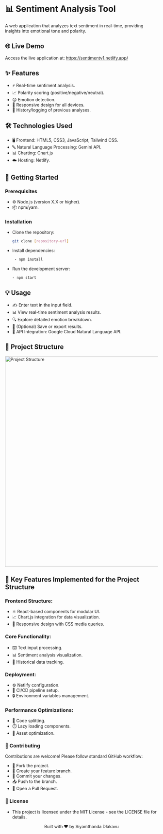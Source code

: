 # 📊 Sentiment Analysis Tool
A web application that analyzes text sentiment in real-time, providing insights into emotional tone and polarity.

## 🌐 Live Demo
Access the live application at: https://sentimentv1.netlify.app/

## ✨ Features
* ⚡ Real-time sentiment analysis.
* 📈 Polarity scoring (positive/negative/neutral).
* 😊 Emotion detection.
* 📱 Responsive design for all devices.
* 📝 History/logging of previous analyses.

## 🛠️ Technologies Used
- 🖥️ Frontend: HTML5, CSS3, JavaScript, Tailwind CSS.
- 🔤 Natural Language Processing: Gemini API.
- 📊 Charting: Chart.js
- ☁️ Hosting: Netlify.

## 🚀 Getting Started
### Prerequisites
- ⚙️ Node.js (version X.X or higher).
- 📦 npm/yarn.

### Installation
* Clone the repository:
   ```bash
   git clone [repository-url]

* Install dependencies:
  ```bash
   - npm install
* Run the development server:
   ```bash
   - npm start

## 💡 Usage
* ✍️ Enter text in the input field.
* 📊 View real-time sentiment analysis results.
* 🔍 Explore detailed emotion breakdown.
* 💾 (Optional) Save or export results.
* 🔌 API Integration: Google Cloud Natural Language API.

## 📁 Project Structure
<img width="891" height="693" alt="Project Structure" src="https://github.com/user-attachments/assets/7d0a2c88-d14c-46f3-862d-af5bf4ada867" />

## 🔑 Key Features Implemented for the Project Structure

### Frontend Structure:
* ⚛️ React-based components for modular UI.
* 📈 Chart.js integration for data visualization.
* 📱 Responsive design with CSS media queries.

### Core Functionality:
* ⌨️ Text input processing.
* 📊 Sentiment analysis visualization.
* 📜 Historical data tracking.

### Deployment:
* ⚙️ Netlify configuration.
* 🔄 CI/CD pipeline setup.
* 🔒 Environment variables management.

### Performance Optimizations:
* 🧩 Code splitting.
* ⏱️ Lazy loading components.
* 🚀 Asset optimization.

### 🤝 Contributing
Contributions are welcome! Please follow standard GitHub workflow:
* 🍴 Fork the project.
* 🌿 Create your feature branch.
* 💾 Commit your changes.
* 📤 Push to the branch.
* 🔀 Open a Pull Request.

### 📄 License
* This project is licensed under the MIT License - see the LICENSE file for details.

<div align="center"> <p>Built with ❤️ by Siyamthanda Dlakavu</p> </div>
